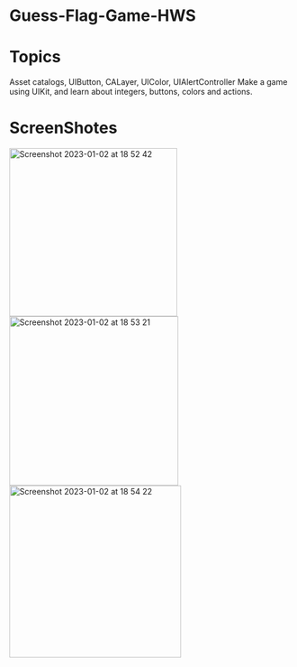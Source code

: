 # Guess-Flag-Game-HWS

# Topics 
Asset catalogs, UIButton, CALayer, UIColor, UIAlertController
Make a game using UIKit, and learn about integers, buttons, colors and actions.


# ScreenShotes 

<img width="298" alt="Screenshot 2023-01-02 at 18 52 42" src="https://user-images.githubusercontent.com/79315087/210265604-4bf2c50d-bca8-4c70-b6b0-5b74c53d7cef.png"> <img width="300" alt="Screenshot 2023-01-02 at 18 53 21" src="https://user-images.githubusercontent.com/79315087/210265606-a6e3b797-503a-4daf-965b-da61f02fad4b.png">
<img width="305" alt="Screenshot 2023-01-02 at 18 54 22" src="https://user-images.githubusercontent.com/79315087/210265607-c61a7469-1bc9-4e32-beb5-39e4e09751bb.png">
